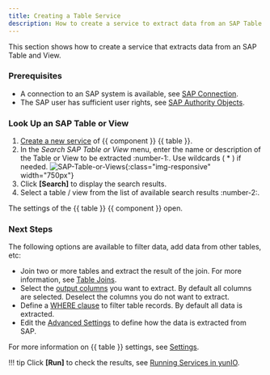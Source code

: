 ```yaml
---
title: Creating a Table Service
description: How to create a service to extract data from an SAP Table and View
---
```


This section shows how to create a service that extracts data from an SAP Table and View.

### Prerequisites

- A connection to an SAP system is available, see [SAP Connection](../sap-connection/index.md).
- The SAP user has sufficient user rights, see [SAP Authority Objects](../setup-in-sap/sap-authority-objects.md/#table).

### Look Up an SAP Table or View

1. [Create a new service](../../getting-started.md/#create-a-service) of {{ component }} {{ table }}. 
2. In the *Search SAP Table or View* menu, enter the name or description of the Table or View to be extracted :number-1:. Use wildcards ( * ) if needed.
![SAP-Table-or-Views](../../assets/images/yunio/search-table-view.png){:class="img-responsive" width="750px"}
3. Click **[Search]** to display the search results.
4. Select a table / view from the list of available search results :number-2:. 

The settings of the {{ table }} {{ component }} open.

### Next Steps

The following options are available to filter data, add data from other tables, etc:

- Join two or more tables and extract the result of the join. For more information, see [Table Joins](table-join.md).
- Select the [output columns](settings-overview.md/#output-columns) you want to extract. By default all columns are selected. Deselect the columns you do not want to extract.
- Define a [WHERE clause](where-clause.md) to filter table records. By default all data is extracted.
- Edit the [Advanced Settings](settings-overview.md/#advanced-settings) to define how the data is extracted from SAP.

For more information on {{ table }} settings, see [Settings](settings.md).

!!! tip
	Click **[Run]** to check the results, see [Running Services in yunIO](../run-services.md/#running-services-in-yunio).

